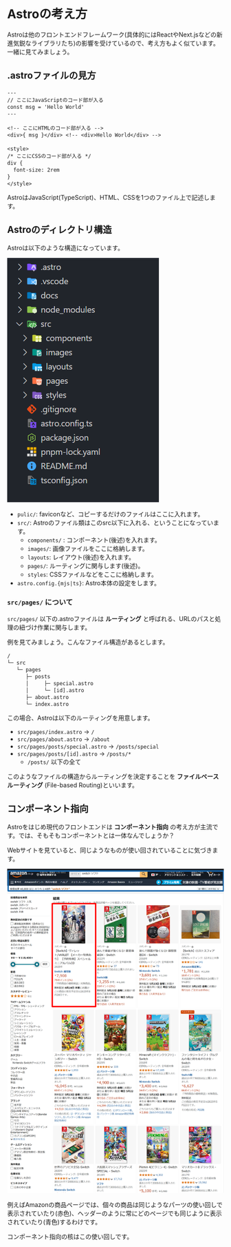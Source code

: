 # Astroの考え方

Astroは他のフロントエンドフレームワーク(具体的にはReactやNext.jsなどの新進気鋭なライブラリたち)の影響を受けているので、考え方もよく似ています。一緒に見てみましょう。

## .astroファイルの見方

```astro
---
// ここにJavaScriptのコード部が入る
const msg = 'Hello World'
---

<!-- ここにHTMLのコード部が入る -->
<div>{ msg }</div> <!-- <div>Hello World</div> -->

<style>
/* ここにCSSのコード部が入る */
div {
  font-size: 2rem
}
</style>
```

AstroはJavaScript(TypeScript)、HTML、CSSを1つのファイル上で記述します。

## Astroのディレクトリ構造

Astroは以下のような構造になっています。

![](/docs/ch1/img/astro_directory.png)

- `pulic/`: faviconなど、コピーするだけのファイルはここに入れます。
- `src/`: Astroのファイル類はこのsrc以下に入れる、ということになっています。
  - `components/` : コンポーネント(後述)を入れます。
  - `images/`: 画像ファイルをここに格納します。
  - `layouts`: レイアウト(後述)を入れます。
  - `pages/`: ルーティングに関与します(後述)。
  - `styles`: CSSファイルなどをここに格納します。
- `astro.config.{mjs|ts}`: Astro本体の設定をします。

### `src/pages/` について

`src/pages/` 以下の.astroファイルは **ルーティング** と呼ばれる、URLのパスと処理の紐づけ作業に関与します。

例を見てみましょう。こんなファイル構造があるとします。

```
/
└─ src
   └─ pages
      ├─ posts
      │     ├─ special.astro
      │     └─ [id].astro
      ├─ about.astro
      └─ index.astro
```

この場合、Astroは以下のルーティングを用意します。

- `src/pages/index.astro` -> `/`
- `src/pages/about.astro` -> `/about`
- `src/pages/posts/special.astro` -> `/posts/special`
- `src/pages/posts/[id].astro` -> `/posts/*`
  - `/posts/` 以下の全て

このようなファイルの構造からルーティングを決定することを **ファイルベースルーティング** (File-based Routing)といいます。

## コンポーネント指向

Astroをはじめ現代のフロントエンドは **コンポーネント指向** の考え方が主流です。では、そもそもコンポーネントとは一体なんでしょうか？

Webサイトを見ていると、同じようなものが使い回されていることに気づきます。

![](/docs/ch1/img/amazon-component.png)

例えばAmazonの商品ページでは、個々の商品は同じようなパーツの使い回しで表示されていたり(赤色)、ヘッダーのように常にどのページでも同じように表示されていたり(青色)するわけです。

コンポーネント指向の核はこの使い回しです。